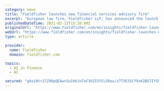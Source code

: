 ```yaml
---
category: news
title: "Fieldfisher launches new financial services advisory firm"
excerpt: "European law firm, Fieldfisher LLP, has announced the launch of its new financial services advisory firm, Fieldfisher Capital LLP."
publishedDateTime: 2021-02-11T15:38:00Z
originalUrl: "https://www.fieldfisher.com/en/insights/fieldfisher-launches-new-financial-services-advisory-firm"
webUrl: "https://www.fieldfisher.com/en/insights/fieldfisher-launches-new-financial-services-advisory-firm"
type: article

provider:
  name: Fieldfisher
  domain: fieldfisher.com

topics:
  - AI in Finance
  - AI

secured: "g4siHtr2lZ9OpQEAwrGu1hbJoTaF3U2ISfCLSRou/z7T3E31Cf9xK2BS7IYSLdZSOHe/Dbkq4iqnx8GsrNg7hdK8IFhxiDGJwa76VQUQ4e9+fKOryvM16aAbMPqyHbQq1PbXM2TL7aYL7zGHCMOugxkne1hjfZ1UdNh6Qu9ya5QKtupRJiE2w0twS2ymtY4idK9+OfcEN6mD4yRoU8CfmblizyWEw3ryTxnhkcl1uuztwZxP6apbmmYr9VDpQ64Jir0rSfWz1wIYNJEs4NavmTWeSmEzuYaxOclFSX7BLM2tn0b5COpmEV5+KK6yyxpuzU9WXPzzFXjFclcnf8pCWE4WaPeLv/YHcZYFdBn3x8M=;pqe6eOKmYsCeFbxQ+uYV7w=="
---
```


